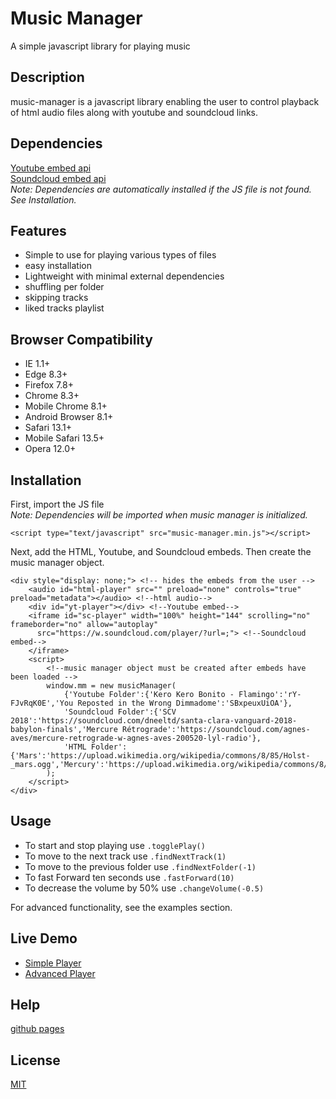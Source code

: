 # Music Manager

A simple javascript library for playing music

## Description

music-manager is a javascript library enabling the user to control playback of html audio files along with youtube and soundcloud links.

## Dependencies

[Youtube embed api](https://www.youtube.com/iframe_api)  
[Soundcloud embed api](https://w.soundcloud.com/player/api.js)  
*Note: Dependencies are automatically installed if the JS file is not found. See Installation.*

## Features

- Simple to use for playing various types of files
- easy installation
- Lightweight with minimal external dependencies
- shuffling per folder
- skipping tracks
- liked tracks playlist

## Browser Compatibility

- IE 1.1+
- Edge 8.3+
- Firefox 7.8+
- Chrome 8.3+
- Mobile Chrome 8.1+
- Android Browser 8.1+
- Safari 13.1+
- Mobile Safari 13.5+
- Opera 12.0+

## Installation

First, import the JS file  
*Note: Dependencies will be imported when music manager is initialized.*
```
<script type="text/javascript" src="music-manager.min.js"></script>
```
Next, add the HTML, Youtube, and Soundcloud embeds. Then create the music manager object.
```
<div style="display: none;"> <!-- hides the embeds from the user -->
	<audio id="html-player" src="" preload="none" controls="true" preload="metadata"></audio> <!--html audio-->
	<div id="yt-player"></div> <!--Youtube embed-->
	<iframe id="sc-player" width="100%" height="144" scrolling="no" frameborder="no" allow="autoplay"
	  src="https://w.soundcloud.com/player/?url=;"> <!--Soundcloud embed-->
	</iframe>
	<script>
	    <!--music manager object must be created after embeds have been loaded -->
		window.mm = new musicManager(
			{'Youtube Folder':{'Kero Kero Bonito - Flamingo':'rY-FJvRqK0E','You Reposted in the Wrong Dimmadome':'SBxpeuxUiOA'},
			'Soundcloud Folder':{'SCV 2018':'https://soundcloud.com/dneeltd/santa-clara-vanguard-2018-babylon-finals','Mercure Rétrograde':'https://soundcloud.com/agnes-aves/mercure-retrograde-w-agnes-aves-200520-lyl-radio'},
			'HTML Folder':{'Mars':'https://upload.wikimedia.org/wikipedia/commons/8/85/Holst-_mars.ogg','Mercury':'https://upload.wikimedia.org/wikipedia/commons/8/89/Holst_The_Planets_Mercury.ogg'}}
		);
	</script>
</div>
```


## Usage

- To start and stop playing use `.togglePlay()`  
- To move to the next track use `.findNextTrack(1)`  
- To move to the previous folder use `.findNextFolder(-1)`  
- To fast Forward ten seconds use `.fastForward(10)`  
- To decrease the volume by 50% use `.changeVolume(-0.5)`  

For advanced functionality, see the examples section.  

## Live Demo

* [Simple Player](https://coolspykee.github.io/music-manager/simple_player/index.html)
* [Advanced Player](https://coolspykee.github.io/music-manager/advanced_player/index.html)

## Help

[github pages](https://coolspykee.github.io/music-manager/index.html)

## License
[MIT](/LICENSE)
